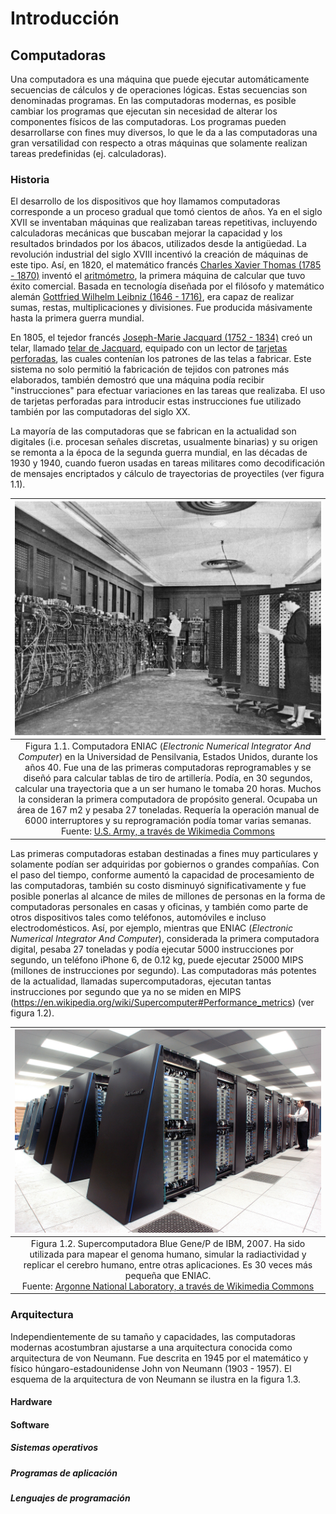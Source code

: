 # Introducción

## Computadoras
Una computadora es una máquina que puede ejecutar automáticamente secuencias de cálculos y de operaciones lógicas. Estas secuencias son denominadas programas. En las computadoras modernas, es posible cambiar los programas que ejecutan sin necesidad de alterar los componentes físicos de las computadoras. Los programas pueden desarrollarse con fines muy diversos, lo que le da a las computadoras una gran versatilidad con respecto a otras máquinas que solamente realizan tareas predefinidas (ej. calculadoras).

### Historia
El desarrollo de los dispositivos que hoy llamamos computadoras corresponde a un proceso gradual que tomó cientos de años. Ya en el siglo XVII se inventaban máquinas que realizaban tareas repetitivas, incluyendo calculadoras mecánicas que buscaban mejorar la capacidad y los resultados brindados por los ábacos, utilizados desde la antigüedad. La revolución industrial del siglo XVIII incentivó la creación de máquinas de este tipo. Así, en 1820, el matemático francés [Charles Xavier Thomas (1785 - 1870)](https://en.wikipedia.org/wiki/Charles_Xavier_Thomas) inventó el [aritmómetro](https://en.wikipedia.org/wiki/Arithmometer), la primera máquina de calcular que tuvo éxito comercial. Basada en tecnología diseñada por el filósofo y matemático alemán [Gottfried Wilhelm Leibniz (1646 - 1716)](https://en.wikipedia.org/wiki/Gottfried_Wilhelm_Leibniz), era capaz de realizar sumas, restas, multiplicaciones y divisiones. Fue producida másivamente hasta la primera guerra mundial.

En 1805, el tejedor francés [Joseph-Marie Jacquard (1752 - 1834)](https://en.wikipedia.org/wiki/Joseph_Marie_Jacquard) creó un telar, llamado [telar de Jacquard](https://en.wikipedia.org/wiki/Jacquard_machine), equipado con un lector de [tarjetas perforadas](https://en.wikipedia.org/wiki/Punched_card), las cuales contenían los patrones de las telas a fabricar. Este sistema no solo permitió la fabricación de tejidos con patrones más elaborados, también demostró que una máquina podía recibir "instrucciones" para efectuar variaciones en las tareas que realizaba. El uso de tarjetas perforadas para introducir estas instrucciones fue utilizado también por las computadoras del siglo XX.

La mayoría de las computadoras que se fabrican en la actualidad son digitales (i.e. procesan señales discretas, usualmente binarias) y su origen se remonta a la época de la segunda guerra mundial, en las décadas de 1930 y 1940, cuando fueron usadas en tareas militares como decodificación de mensajes encriptados y cálculo de trayectorias de proyectiles (ver figura 1.1).

| ![](img/Eniac.jpg) |
|:---:|
| Figura 1.1. Computadora ENIAC (_Electronic Numerical Integrator And Computer_) en la Universidad de Pensilvania, Estados Unidos, durante los años 40. Fue una de las primeras computadoras reprogramables y se diseñó para calcular tablas de tiro de artillería. Podía, en 30 segundos, calcular una trayectoria que a un ser humano le tomaba 20 horas. Muchos la consideran la primera computadora de propósito general. Ocupaba un área de 167 m2 y pesaba 27 toneladas. Requería la operación manual de 6000 interruptores y su reprogramación podía tomar varias semanas. <br>Fuente: [U.S. Army, a través de Wikimedia Commons](https://commons.wikimedia.org/wiki/File:Eniac.jpg)|

Las primeras computadoras estaban destinadas a fines muy particulares y solamente podían ser adquiridas por gobiernos o grandes compañías. Con el paso del tiempo, conforme aumentó la capacidad de procesamiento de las computadoras, también su costo disminuyó significativamente y fue posible ponerlas al alcance de miles de millones de personas en la forma de computadoras personales en casas y oficinas, y también como parte de otros dispositivos tales como teléfonos, automóviles e incluso electrodomésticos. Así, por ejemplo, mientras que ENIAC (_Electronic Numerical Integrator And Computer_), considerada la primera computadora digital, pesaba 27 toneladas y podía ejecutar 5000 instrucciones por segundo, un teléfono iPhone 6, de 0.12 kg, puede ejecutar 25000 MIPS (millones de instrucciones por segundo). Las computadoras más potentes de la actualidad, llamadas supercomputadoras, ejecutan tantas instrucciones por segundo que ya no se miden en MIPS (https://en.wikipedia.org/wiki/Supercomputer#Performance_metrics) (ver figura 1.2).

| ![](img/IBM_Blue_Gene_P_supercomputer.jpg) |
|:---:|
| Figura 1.2. Supercomputadora Blue Gene/P de IBM, 2007. Ha sido utilizada para mapear el genoma humano, simular la radiactividad y replicar el cerebro humano, entre otras aplicaciones. Es 30 veces más pequeña que ENIAC.<br>Fuente: [Argonne National Laboratory, a través de Wikimedia Commons](https://commons.wikimedia.org/wiki/File:IBM_Blue_Gene_P_supercomputer.jpg)|

### Arquitectura
Independientemente de su tamaño y capacidades, las computadoras modernas acostumbran ajustarse a una arquitectura conocida como arquitectura de von Neumann. Fue descrita en 1945 por el matemático y físico húngaro-estadounidense John von Neumann (1903 - 1957). El esquema de la arquitectura de von Neumann se ilustra en la figura 1.3.



#### Hardware

#### Software

##### Sistemas operativos

##### Programas de aplicación

##### Lenguajes de programación
